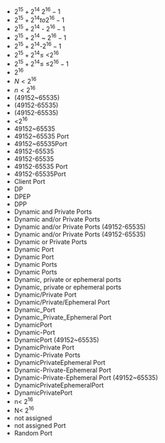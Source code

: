 ﻿- $2^{15}+2^{14} ~ 2^{16}-1$
- $2^{15}+2^{14} to 2^{16}-1$
- $2^{15}+2^{14}$ - $2^{16}-1$
- $2^{15}+2^{14}$ ~ $2^{16}-1$
- $2^{15}+2^{14}$-$2^{16}-1$
- $2^{15}+2^{14}$≤ <$2^{16}$
- $2^{15}+2^{14}$≤ ≤$2^{16}-1$
- $2^{16}$
- $N<2^{16}$
- $n<2^{16}$
- (49152~65535)
- (49152-65535)
- (49152-65535)
- <$2^{16}$
- 49152~65535
- 49152~65535 Port
- 49152~65535Port
- 49152-65535
- 49152-65535
- 49152-65535 Port
- 49152-65535Port
- Client Port
- DP
- DPEP
- DPP
- Dynamic and Private Ports
- Dynamic and/or Private Ports
- Dynamic and/or Private Ports (49152-65535)
- Dynamic and/or Private Ports (49152-65535)
- Dynamic or Private Ports
- Dynamic Port
- Dynamic Port
- Dynamic Ports
- Dynamic Ports
- Dynamic, private or ephemeral ports
- Dynamic, private or ephemeral ports
- Dynamic/Private Port
- Dynamic/Private/Ephemeral Port
- Dynamic_Port
- Dynamic_Private_Ephemeral Port
- DynamicPort
- Dynamic-Port
- DynamicPort (49152~65535)
- DynamicPrivate Port
- Dynamic-Private Ports
- DynamicPrivateEphemeral Port
- Dynamic-Private-Ephemeral Port
- Dynamic-Private-Ephemeral Port (49152~65535)
- DynamicPrivateEphemeralPort
- DynamicPrivatePort
- n< $2^{16}$
- N< $2^{16}$
- not assigned
- not assigned Port
- Random Port
